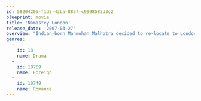```yaml
---
id: 58204205-f1d5-43ba-8857-c9998585d3c2
blueprint: movie
title: 'Namastey London'
release_date: '2007-03-27'
overview: "Indian-born Manmohan Malhotra decided to re-locate to London, England, established himself, returned to India, got married to Bebo, and after a period of 4 years got a visa for her so that she could live with him. Shortly thereafter she gave birth to Jasmeet. Manmohan was always embarrassed of Bebo, as she was overly healthy and not quite sophisticated, as a result he always left her at home, while he socialized. Bebo did not want Jasmeet to end up like her, so got her admitted in an English Medium school, encouraged to mingle with Caucasian friends, and as a result Jasmeet was transformed in to Jazz - a stunningly beautiful young woman, British in looks, talk, habits, and heart. Manmohan's plans to get her married to an Indian boy are all in vain. His friend, Parvez Khan, is in a similar situation with his son, Imran, openly romancing a Caucasian blonde, Susan. Manmohan decides to take his family for a tour in India..."
genres:
  -
    id: 18
    name: Drama
  -
    id: 10769
    name: Foreign
  -
    id: 10749
    name: Romance
---
```

